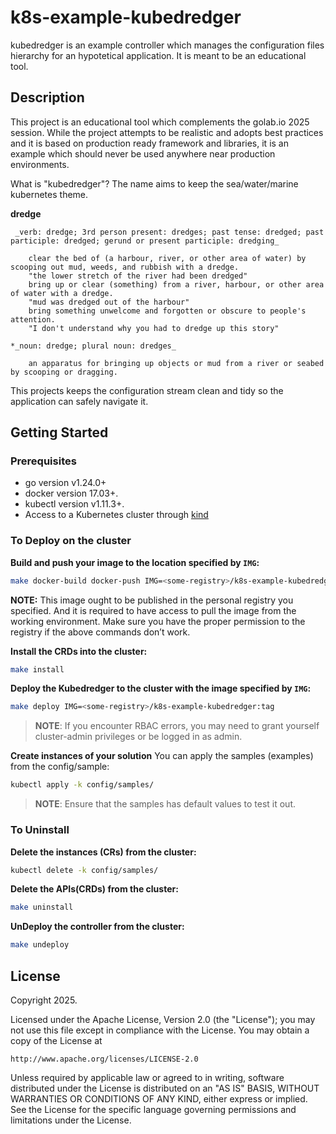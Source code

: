 # k8s-example-kubedredger

kubedredger is an example controller which manages the configuration files hierarchy for
an hypotetical application.
It is meant to be an educational tool.

## Description
This project is an educational tool which complements the golab.io 2025 session.
While the project attempts to be realistic and adopts best practices and
it is based on production ready framework and libraries, it is an example which
should never be used anywhere near production environments.

What is "kubedredger"?
The name aims to keep the sea/water/marine kubernetes theme.

**dredge**
```
 _verb: dredge; 3rd person present: dredges; past tense: dredged; past participle: dredged; gerund or present participle: dredging_

    clear the bed of (a harbour, river, or other area of water) by scooping out mud, weeds, and rubbish with a dredge.
    "the lower stretch of the river had been dredged"
    bring up or clear (something) from a river, harbour, or other area of water with a dredge.
    "mud was dredged out of the harbour"
    bring something unwelcome and forgotten or obscure to people's attention.
    "I don't understand why you had to dredge up this story"

*_noun: dredge; plural noun: dredges_

    an apparatus for bringing up objects or mud from a river or seabed by scooping or dragging.
```

This projects keeps the configuration stream clean and tidy so the application can safely navigate it.

## Getting Started

### Prerequisites
- go version v1.24.0+
- docker version 17.03+.
- kubectl version v1.11.3+.
- Access to a Kubernetes cluster through [kind](https://kind.sigs.k8s.io/docs/user/quick-start/)

### To Deploy on the cluster
**Build and push your image to the location specified by `IMG`:**

```sh
make docker-build docker-push IMG=<some-registry>/k8s-example-kubedredger:tag
```

**NOTE:** This image ought to be published in the personal registry you specified.
And it is required to have access to pull the image from the working environment.
Make sure you have the proper permission to the registry if the above commands don’t work.

**Install the CRDs into the cluster:**

```sh
make install
```

**Deploy the Kubedredger to the cluster with the image specified by `IMG`:**

```sh
make deploy IMG=<some-registry>/k8s-example-kubedredger:tag
```

> **NOTE**: If you encounter RBAC errors, you may need to grant yourself cluster-admin
privileges or be logged in as admin.

**Create instances of your solution**
You can apply the samples (examples) from the config/sample:

```sh
kubectl apply -k config/samples/
```

>**NOTE**: Ensure that the samples has default values to test it out.

### To Uninstall
**Delete the instances (CRs) from the cluster:**

```sh
kubectl delete -k config/samples/
```

**Delete the APIs(CRDs) from the cluster:**

```sh
make uninstall
```

**UnDeploy the controller from the cluster:**

```sh
make undeploy
```

## License

Copyright 2025.

Licensed under the Apache License, Version 2.0 (the "License");
you may not use this file except in compliance with the License.
You may obtain a copy of the License at

    http://www.apache.org/licenses/LICENSE-2.0

Unless required by applicable law or agreed to in writing, software
distributed under the License is distributed on an "AS IS" BASIS,
WITHOUT WARRANTIES OR CONDITIONS OF ANY KIND, either express or implied.
See the License for the specific language governing permissions and
limitations under the License.
